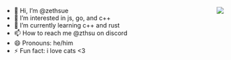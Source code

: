<a href="https://discord.com/users/1226223193292017745"><img align="right" src="https://lanyard-profile-readme.vercel.app/api/1226223193292017745?bg=#403352" /></a>

- 👋 Hi, I’m @zethsue
- 👀 I’m interested in js, go, and c++
- 🌱 I’m currently learning c++ and rust
- 📫 How to reach me @zthsu on discord
- 😄 Pronouns: he/him
- ⚡ Fun fact: i love cats <3
